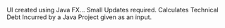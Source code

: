 UI created using Java FX... Small Updates required. 
Calculates Technical Debt Incurred by a Java Project given as an input.
